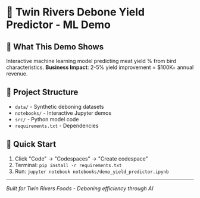 # 🚀 Twin Rivers Debone Yield Predictor - ML Demo

## 🎯 What This Demo Shows
Interactive machine learning model predicting meat yield % from bird characteristics.
**Business Impact**: 2-5% yield improvement = $100K+ annual revenue.

## 📁 Project Structure
- `data/` - Synthetic deboning datasets
- `notebooks/` - Interactive Jupyter demos  
- `src/` - Python model code
- `requirements.txt` - Dependencies

## 🚀 Quick Start
1. Click "Code" → "Codespaces" → "Create codespace"
2. Terminal: `pip install -r requirements.txt`
3. Run: `jupyter notebook notebooks/demo_yield_predictor.ipynb`

---
*Built for Twin Rivers Foods - Deboning efficiency through AI*
